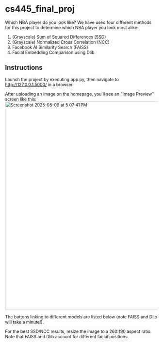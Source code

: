 # cs445_final_proj

Which NBA player do you look like?
We have used four different methods for this project to determine which NBA player you look most alike:
1. (Grayscale) Sum of Squared Differences (SSD)
2. (Grayscale) Normalized Cross Correlation (NCC)
3. Facebook AI Similarity Search (FAISS)
4. Facial Embedding Comparison using Dlib

## Instructions
Launch the project by executing app.py, then navigate to http://127.0.0.1:5000/ in a browser. 

After uploading an image on the homepage, you'll see an "Image Preview" screen like this:
<img width="687" alt="Screenshot 2025-05-09 at 5 07 41 PM" src="https://github.com/user-attachments/assets/b20833a2-49bf-4458-a979-bf3d3c24dc18" />

The buttons linking to different models are listed below (note FAISS and Dlib will take a minute!).

For the best SSD/NCC results, resize the image to a 260:190 aspect ratio. Note that FAISS and Dlib account for different facial positions.
